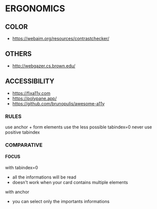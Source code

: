# ERGONOMICS

## COLOR
- https://webaim.org/resources/contrastchecker/

## OTHERS
- http://webgazer.cs.brown.edu/

## ACCESSIBILITY  
- https://fixa11y.com
- https://polypane.app/
- https://github.com/brunopulis/awesome-a11y

### RULES
use anchor + form elements
use the less possible tabindex=0
never use positive tabindex

### COMPARATIVE

#### FOCUS
with tabindex=0 
- all the informations will be read
- doesn't work when your card contains multiple elements

with anchor 
- you can select only the importants informations
